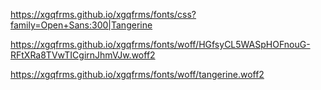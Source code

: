 https://xgqfrms.github.io/xgqfrms/fonts/css?family=Open+Sans:300|Tangerine

https://xgqfrms.github.io/xgqfrms/fonts/woff/HGfsyCL5WASpHOFnouG-RFtXRa8TVwTICgirnJhmVJw.woff2

https://xgqfrms.github.io/xgqfrms/fonts/woff/tangerine.woff2
